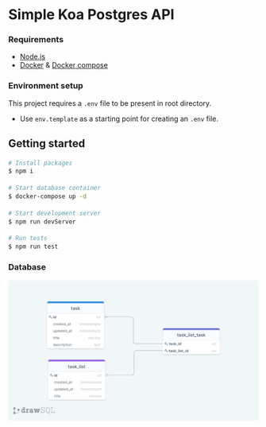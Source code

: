 # Simple Koa Postgres API

### Requirements
* [Node.js](https://nodejs.org/en/download/) 
* [Docker](https://docs.docker.com/desktop/) & [Docker compose](https://docs.docker.com/compose/)

###  Environment setup
This project requires a `.env` file to be present in root directory.
* Use `env.template` as a starting point for creating an `.env` file. 

## Getting started

```bash
# Install packages
$ npm i

# Start database container
$ docker-compose up -d

# Start development server
$ npm run devServer

# Run tests
$ npm run test
```

### Database
![ database schema](./schema.png)
